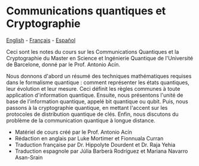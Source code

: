 # Communications quantiques et Cryptographie

[English](https://www.google.com/search?q=need+to+replace+this+with+the+actual+link&client=ubuntu-sn&hs=4Uw&sca_esv=ffe33ea245d4af43&channel=fs&sxsrf=ACQVn09Pa2wqHfngIxR7KuEU28zfvWbcvg%3A1708622445910&ei=bYLXZfLvNq_yi-gPj_2gmAE&ved=0ahUKEwiy2sXPur-EAxUv-QIHHY8-CBMQ4dUDCBA&uact=5&oq=need+to+replace+this+with+the+actual+link&gs_lp=Egxnd3Mtd2l6LXNlcnAiKW5lZWQgdG8gcmVwbGFjZSB0aGlzIHdpdGggdGhlIGFjdHVhbCBsaW5rMgUQIRigATIFECEYoAEyBRAhGJ8FSKgVULsDWI8UcAF4AZABAJgBjwGgAbIUqgEEMC4yMbgBA8gBAPgBAcICChAAGEcY1gQYsAPCAggQABgWGB4YD8ICBhAAGBYYHsICCxAAGIAEGIoFGIYDwgIIEAAYgAQYogSIBgGQBgU&sclient=gws-wiz-serp) - [Français](https://www.google.com/search?q=need+to+replace+this+with+the+actual+link&client=ubuntu-sn&hs=4Uw&sca_esv=ffe33ea245d4af43&channel=fs&sxsrf=ACQVn09Pa2wqHfngIxR7KuEU28zfvWbcvg%3A1708622445910&ei=bYLXZfLvNq_yi-gPj_2gmAE&ved=0ahUKEwiy2sXPur-EAxUv-QIHHY8-CBMQ4dUDCBA&uact=5&oq=need+to+replace+this+with+the+actual+link&gs_lp=Egxnd3Mtd2l6LXNlcnAiKW5lZWQgdG8gcmVwbGFjZSB0aGlzIHdpdGggdGhlIGFjdHVhbCBsaW5rMgUQIRigATIFECEYoAEyBRAhGJ8FSKgVULsDWI8UcAF4AZABAJgBjwGgAbIUqgEEMC4yMbgBA8gBAPgBAcICChAAGEcY1gQYsAPCAggQABgWGB4YD8ICBhAAGBYYHsICCxAAGIAEGIoFGIYDwgIIEAAYgAQYogSIBgGQBgU&sclient=gws-wiz-serp) - [Español](https://www.google.com/search?q=need+to+replace+this+with+the+actual+link&client=ubuntu-sn&hs=4Uw&sca_esv=ffe33ea245d4af43&channel=fs&sxsrf=ACQVn09Pa2wqHfngIxR7KuEU28zfvWbcvg%3A1708622445910&ei=bYLXZfLvNq_yi-gPj_2gmAE&ved=0ahUKEwiy2sXPur-EAxUv-QIHHY8-CBMQ4dUDCBA&uact=5&oq=need+to+replace+this+with+the+actual+link&gs_lp=Egxnd3Mtd2l6LXNlcnAiKW5lZWQgdG8gcmVwbGFjZSB0aGlzIHdpdGggdGhlIGFjdHVhbCBsaW5rMgUQIRigATIFECEYoAEyBRAhGJ8FSKgVULsDWI8UcAF4AZABAJgBjwGgAbIUqgEEMC4yMbgBA8gBAPgBAcICChAAGEcY1gQYsAPCAggQABgWGB4YD8ICBhAAGBYYHsICCxAAGIAEGIoFGIYDwgIIEAAYgAQYogSIBgGQBgU&sclient=gws-wiz-serp)

Ceci sont les notes du cours sur les Communications Quantiques et la Cryptographie du Master en Science et Ingénierie Quantique de l'Université de Barcelone, donné par le Prof. Antonio Acín.

Nous donnons d'abord un résumé des techniques mathématiques requises dans le formalisme quantique : comment représenter les états quantiques, leur évolution et leur mesure. Ceci définit les règles communes à toute application d'information quantique. Ensuite, nous présentons l'unité de base de l'information quantique, appelé bit quantique ou qubit. Puis, nous passons à la cryptographie quantique, en mettant l'accent sur les protocoles de distribution quantique de clés. Enfin, nous discutons du problème de la communication quantique à longue distance.

- Matériel de cours créé par le Prof. Antonio Acín
- Rédaction en anglais par Luke Mortimer et Fionnuala Curran
- Traduction française par Dr. Hippolyte Dourdent et Dr. Raja Yehia
- Traduction espagnole par Júlia Barberà Rodríguez et Mariana Navarro Asan-Srain 


